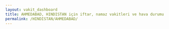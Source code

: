 ```yaml
---
layout: vakit_dashboard
title: AHMEDABAD, HINDISTAN için iftar, namaz vakitleri ve hava durumu - ilçe/eyalet seç
permalink: /HINDISTAN/AHMEDABAD/
---
```


<script type="text/javascript">
  var GLOBAL_COUNTRY = 'HINDISTAN';
  var GLOBAL_CITY = 'AHMEDABAD';
  var GLOBAL_STATE = '';
  var lat = 72;
  var lon = 21;
</script>
